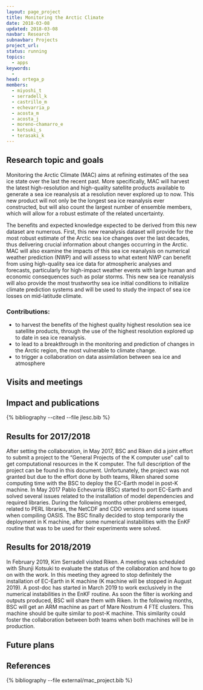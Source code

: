 ```yaml
---
layout: page_project
title: Monitoring the Arctic Climate
date: 2018-03-08
updated: 2018-03-08
navbar: Research
subnavbar: Projects
project_url:
status: running
topics:
  - apps
keywords:
  -
head: ortega_p
members:
  - miyoshi_t
  - serradell_k
  - castrillo_m
  - echevarria_p
  - acosta_m
  - acosta_j
  - moreno-chamarro_e
  - kotsuki_s
  - terasaki_k
---
```


## Research topic and goals
Monitoring the Arctic Climate (MAC) aims at refining estimates of the sea ice state over the last the recent past. More specifically, MAC will harvest the latest high-resolution and high-quality satellite products available to generate a sea ice reanalysis at a resolution never explored up to now. This new product will not only be the longest sea ice reanalysis ever constructed, but will also count the largest number of ensemble members, which will allow for a robust estimate of the related uncertainty.

The benefits and expected knowledge expected to be derived from this new dataset are numerous. First, this new reanalysis dataset will provide for the most robust estimate of the Arctic sea ice changes over the last decades, thus delivering crucial information about changes occurring in the Arctic. MAC will also examine the impacts of this sea ice reanalysis on numerical weather prediction (NWP) and will assess to what extent NWP can benefit from using high-quality sea ice data for atmospheric analyses and forecasts, particularly for high-impact weather events with large human and economic consequences such as polar storms. This new sea ice reanalysis will also provide the most trustworthy sea ice initial conditions to initialize climate prediction systems and will be used to study the impact of sea ice losses on mid-latitude climate.

### Contributions:
- to harvest the benefits of the highest quality highest resolution sea ice satellite products, through the use of the highest resolution explored up to date in sea ice reanalysis.
- to lead to a breakthrough in the monitoring and prediction of changes in the Arctic region, the most vulnerable to climate change.
- to trigger a collaboration on data assimilation between sea ice and atmosphere


## Visits and meetings


## Impact and publications


{% bibliography --cited --file jlesc.bib %}

## Results for 2017/2018

After setting the collaboration, in May 2017, BSC and Riken did a joint effort to submit a project to the “General Projects of the K computer use” call to get computational resources in the K computer.  The full description of the project can be found in this document. 
Unfortunately, the project was not granted but due to the effort done by both teams, Riken shared some computing time with the BSC to deploy the EC-Earth model in post-K machine. In May 2017 Pablo Echevarria (BSC) started to port EC-Earth and solved several issues related to the installation of model dependencies and required libraries. During the following months other problems emerged, related to PERL libraries, the NetCDF and CDO versions and some issues when compiling OASIS. The BSC finally decided to stop temporarily the deployment in K machine, after some numerical instabilities with the EnKF routine that was to be used for their experiments were solved. 

## Results for 2018/2019

In February 2019, Kim Serradell visited Riken. A meeting was scheduled with Shunji Kotsuki to evaluate the status of the collaboration and how to go on with the work. In this meeting they agreed to stop definitely the installation of EC-Earth in K machine (K machine will be stopped in August 2019). A post-doc has started in March 2019 to work exclusively in the numerical instabilities in the EnKF routine. As soon the filter is working and outputs produced, BSC will share them with Riken. In the following months, BSC will get an ARM machine as part of Mare Nostrum 4 FTE clusters. This machine should be quite similar to post-K machine. This similarity could foster the collaboration between both teams when both machines will be in production.


## Future plans


## References

<!--
{% comment %}
=================
=== IMPORTANT ===
=================

Replace 'YOUR_BIBTEX_FILE_NAME_HERE' with the name of the BibTeX file with the external references!
{% endcomment %}
-->

{% bibliography --file external/mac_project.bib %}
